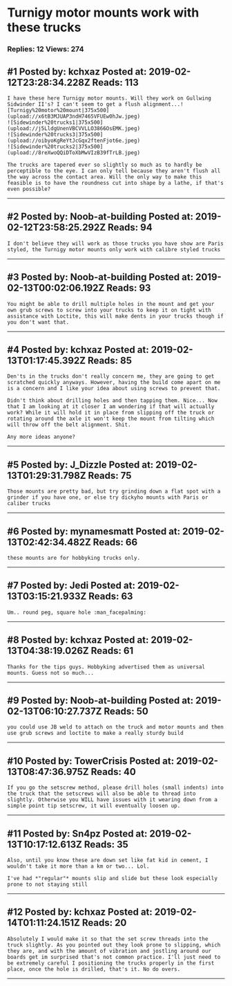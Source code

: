 # Turnigy motor mounts work with these trucks

### Replies: 12 Views: 274

## \#1 Posted by: kchxaz Posted at: 2019-02-12T23:28:34.228Z Reads: 113

```
I have these here Turnigy motor mounts. Will they work on Gullwing Sidwinder II's? I can't seem to get a flush alignment...![Turnigy%20motor%20mount|375x500](upload://x6tB3MJUAP3ndH7465VFUEw0hJw.jpeg)
![Sidewinder%20trucks1|375x500](upload://j5LldgUnenVBCVVLLO3866OsEMK.jpeg) 
![Sidewinder%20trucks3|375x500](upload://oibyoKgReYtJcGqx2ftenFjot6e.jpeg) 
![Sidewinder%20trucks2|375x500](upload://8reXwoQQiDToXbMwVIzB39fTrLB.jpeg) 

The trucks are tapered ever so slightly so much as to hardly be perceptible to the eye. I can only tell because they aren't flush all the way across the contact area. Will the only way to make this feasible is to have the roundness cut into shape by a lathe, if that's even possible?
```

---
## \#2 Posted by: Noob-at-building Posted at: 2019-02-12T23:58:25.292Z Reads: 94

```
I don't believe they will work as those trucks you have show are Paris styled, the Turnigy motor mounts only work with calibre styled trucks
```

---
## \#3 Posted by: Noob-at-building Posted at: 2019-02-13T00:02:06.192Z Reads: 93

```
You might be able to drill multiple holes in the mount and get your own grub screws to screw into your trucks to keep it on tight with assistance with Loctite, this will make dents in your trucks though if you don't want that.
```

---
## \#4 Posted by: kchxaz Posted at: 2019-02-13T01:17:45.392Z Reads: 85

```
Den'ts in the trucks don't really concern me, they are going to get scratched quickly anyways. However, having the build come apart on me is a concern and I like your idea about using screws to prevent that. 

Didn't think about drilling holes and then tapping them. Nice... Now that I am looking at it closer I am wondering if that will actually work? While it will hold it in place from slipping off the truck or rotating around the axle it won't keep the mount from tilting which will throw off the belt alignment. Shit. 

Any more ideas anyone?
```

---
## \#5 Posted by: J_Dizzle Posted at: 2019-02-13T01:29:31.798Z Reads: 75

```
Those mounts are pretty bad, but try grinding down a flat spot with a grinder if you have one, or else try dickyho mounts with Paris or caliber trucks
```

---
## \#6 Posted by: mynamesmatt Posted at: 2019-02-13T02:42:34.482Z Reads: 66

```
these mounts are for hobbyking trucks only.
```

---
## \#7 Posted by: Jedi Posted at: 2019-02-13T03:15:21.933Z Reads: 63

```
Um.. round peg, square hole :man_facepalming:
```

---
## \#8 Posted by: kchxaz Posted at: 2019-02-13T04:38:19.026Z Reads: 61

```
Thanks for the tips guys. Hobbyking advertised them as universal mounts. Guess not so much...
```

---
## \#9 Posted by: Noob-at-building Posted at: 2019-02-13T06:10:27.737Z Reads: 50

```
you could use JB weld to attach on the truck and motor mounts and then use grub screws and loctite to make a really sturdy build
```

---
## \#10 Posted by: TowerCrisis Posted at: 2019-02-13T08:47:36.975Z Reads: 40

```
If you go the setscrew method, please drill holes (small indents) into the truck that the setscrews will also be able to thread into slightly. Otherwise you WILL have issues with it wearing down from a simple point tip setscrew, it will eventually loosen up.
```

---
## \#11 Posted by: Sn4pz Posted at: 2019-02-13T10:17:12.613Z Reads: 35

```
Also, until you know these are down set like fat kid in cement, I wouldn't take it more than a km or two... Lol. 

I've had *"regular"* mounts slip and slide but these look especially prone to not staying still
```

---
## \#12 Posted by: kchxaz Posted at: 2019-02-14T01:11:24.151Z Reads: 20

```
Absolutely I would make it so that the set screw threads into the truck slightly. As you pointed out they look prone to slipping, which they are, and with the amount of vibration and jostling around our boards get im surprised that's not common practice. I'll just need to be extremely careful I positioning the trucks properly in the first place, once the hole is drilled, that's it. No do overs.
```

---
